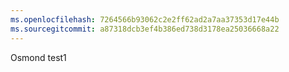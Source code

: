 ```yaml
---
ms.openlocfilehash: 7264566b93062c2e2ff62ad2a7aa37353d17e44b
ms.sourcegitcommit: a87318dcb3ef4b386ed738d3178ea25036668a22
---
```

Osmond test1
